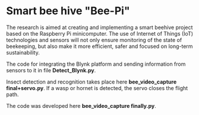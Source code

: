 # Smart bee hive "Bee-Pi"

The research is aimed at creating and implementing a smart beehive project based on the Raspberry Pi minicomputer. The use of Internet of Things (IoT) technologies and sensors will not only ensure monitoring of the state of beekeeping, but also make it more efficient, safer and focused on long-term sustainability.

The code for integrating the Blynk platform and sending information from sensors to it in file **Detect_Blynk.py**.

Insect detection and recognition takes place here **bee_video_capture final+servo.py**. If a wasp or hornet is detected, the servo closes the flight path. 

The code was developed here **bee_video_capture finally.py**.
